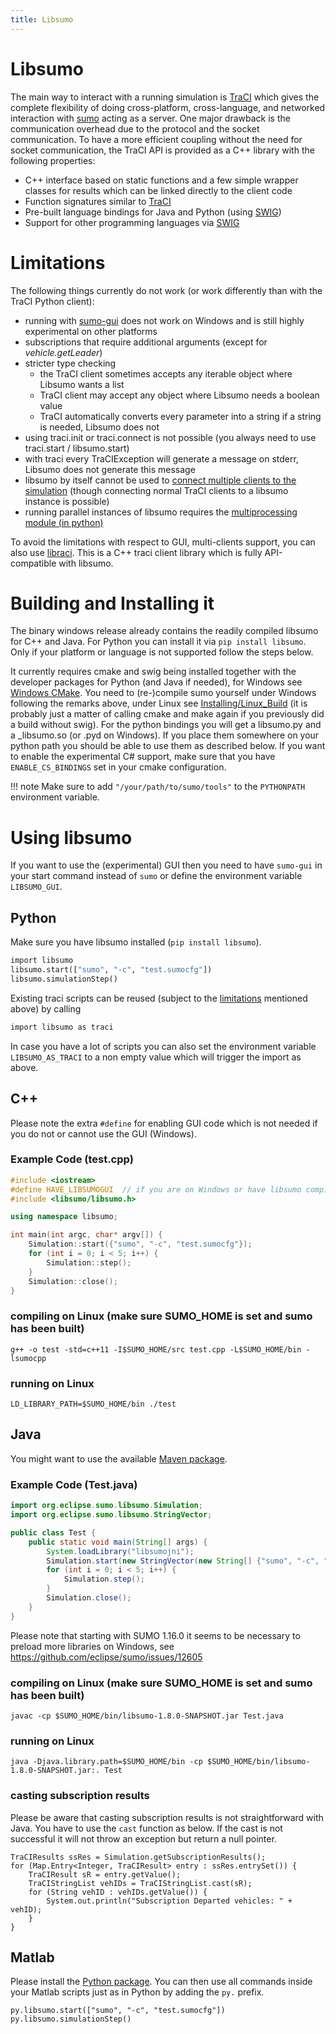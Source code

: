 ```yaml
---
title: Libsumo
---
```


# Libsumo

The main way to interact with a running simulation is
[TraCI](TraCI.md) which gives the complete flexibility of doing
cross-platform, cross-language, and networked interaction with
[sumo](sumo.md) acting as a server. One major drawback is the
communication overhead due to the protocol and the socket communication.
To have a more efficient coupling without the need for socket
communication, the TraCI API is provided as a C++ library with the
following properties:

- C++ interface based on static functions and a few simple wrapper
  classes for results which can be linked directly to the client code
- Function signatures similar to [TraCI](TraCI.md)
- Pre-built language bindings for Java and Python (using
  [SWIG](https://www.swig.org/))
- Support for other programming languages via
  [SWIG](https://www.swig.org/)
  
# Limitations

The following things currently do not work (or work differently than with the TraCI Python client):

- running with [sumo-gui](sumo-gui.md) does not work on Windows and is still highly experimental on other platforms
- subscriptions that require additional arguments (except for *vehicle.getLeader*)
- stricter type checking
  - the TraCI client sometimes accepts any iterable object where Libsumo wants a list
  - TraCI client may accept any object where Libsumo needs a boolean value
  - TraCI automatically converts every parameter into a string if a string is needed, Libsumo does not
- using traci.init or traci.connect is not possible (you always need to use traci.start / libsumo.start)
- with traci every TraCIException will generate a message on stderr, Libsumo does not generate this message
- libsumo by itself cannot be used to [connect multiple clients to the simulation](TraCI/Interfacing_TraCI_from_Python.md#controlling_the_same_simulation_from_multiple_clients) (though connecting normal TraCI clients to a libsumo instance is possible)
- running parallel instances of libsumo requires the [multiprocessing module (in python)](https://docs.python.org/3/library/multiprocessing.html)

To avoid the limitations with respect to GUI, multi-clients support, you can also use [libraci](Libtraci.md). This is a C++ traci client library which is fully API-compatible with libsumo.

# Building and Installing it

The binary windows release already contains the readily compiled libsumo
for C++ and Java. For Python you can install it via `pip install libsumo`.
Only if your platform or language is not supported follow the steps below.

It currently requires cmake and swig being installed together with the
developer packages for Python (and Java if needed), for Windows see
[Windows CMake](Installing/Windows_Build.md#manual_cmake_configuration). You
need to (re-)compile sumo yourself under Windows following the remarks
above, under Linux see [Installing/Linux_Build](Installing/Linux_Build.md)
(it is probably just a matter of calling cmake and
make again if you previously did a build without swig).
For the python bindings you will get a libsumo.py and a
_libsumo.so (or .pyd on Windows). If you place them somewhere on your
python path you should be able to use them as described below.
If you want to enable the experimental C# support, make sure that
you have `ENABLE_CS_BINDINGS` set in your cmake configuration.

!!! note
    Make sure to add `"/your/path/to/sumo/tools"` to the `PYTHONPATH` environment variable.

# Using libsumo

If you want to use the (experimental) GUI then you need to have `sumo-gui`
in your start command instead of `sumo` or define the environment variable
`LIBSUMO_GUI`.

## Python

Make sure you have libsumo installed (`pip install libsumo`).

```py
import libsumo
libsumo.start(["sumo", "-c", "test.sumocfg"])
libsumo.simulationStep()
```

Existing traci scripts can be reused (subject to the [limitations](#limitations) mentioned above) by calling

```py
import libsumo as traci
```

In case you have a lot of scripts you can also set the environment
variable `LIBSUMO_AS_TRACI` to a non empty value which will trigger the
import as above.


## C++

Please note the extra `#define` for enabling GUI code which is not needed if you do not or cannot use the GUI (Windows).

### Example Code (test.cpp)

```cpp
#include <iostream>
#define HAVE_LIBSUMOGUI  // if you are on Windows or have libsumo compiled yourself without GUI you should remove this line
#include <libsumo/libsumo.h>

using namespace libsumo;

int main(int argc, char* argv[]) {
    Simulation::start({"sumo", "-c", "test.sumocfg"});
    for (int i = 0; i < 5; i++) {
        Simulation::step();
    }
    Simulation::close();
}
```

### compiling on Linux (make sure SUMO_HOME is set and sumo has been built)

```
g++ -o test -std=c++11 -I$SUMO_HOME/src test.cpp -L$SUMO_HOME/bin -lsumocpp
```

### running on Linux

```
LD_LIBRARY_PATH=$SUMO_HOME/bin ./test
```

## Java

You might want to use the available [Maven package](Developer/Maven.md).

### Example Code (Test.java)

```java
import org.eclipse.sumo.libsumo.Simulation;
import org.eclipse.sumo.libsumo.StringVector;

public class Test {
    public static void main(String[] args) {
        System.loadLibrary("libsumojni");
        Simulation.start(new StringVector(new String[] {"sumo", "-c", "test.sumocfg"}));
        for (int i = 0; i < 5; i++) {
            Simulation.step();
        }
        Simulation.close();
    }
}
```

Please note that starting with SUMO 1.16.0 it seems to be necessary to preload more libraries
on Windows, see https://github.com/eclipse/sumo/issues/12605

### compiling on Linux (make sure SUMO_HOME is set and sumo has been built)

```
javac -cp $SUMO_HOME/bin/libsumo-1.8.0-SNAPSHOT.jar Test.java
```

### running on Linux

```
java -Djava.library.path=$SUMO_HOME/bin -cp $SUMO_HOME/bin/libsumo-1.8.0-SNAPSHOT.jar:. Test
```

### casting subscription results

Please be aware that casting subscription results is not straightforward with Java.
You have to use the `cast` function as below. If the cast is not successful it will not throw an exception
but return a null pointer.

```
TraCIResults ssRes = Simulation.getSubscriptionResults();
for (Map.Entry<Integer, TraCIResult> entry : ssRes.entrySet()) {
    TraCIResult sR = entry.getValue();
    TraCIStringList vehIDs = TraCIStringList.cast(sR);
    for (String vehID : vehIDs.getValue()) {
        System.out.println("Subscription Departed vehicles: " + vehID);
    }
}
```
## Matlab

Please install the [Python package](#python). You can then use all commands inside your Matlab scripts
just as in Python by adding the `py.` prefix.

```
py.libsumo.start(["sumo", "-c", "test.sumocfg"])
py.libsumo.simulationStep()
```

